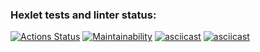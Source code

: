 ### Hexlet tests and linter status:
[![Actions Status](https://github.com/gabrvp/php-project-45/actions/workflows/hexlet-check.yml/badge.svg)](https://github.com/gabrvp/php-project-45/actions)
[![Maintainability](https://api.codeclimate.com/v1/badges/86ca40c90905090ecad7/maintainability)](https://codeclimate.com/github/gabrvp/php-project-45/maintainability)
[![asciicast](https://asciinema.org/a/AbbSM3VkXkCmJw5FMdDjsNIB0.svg)](https://asciinema.org/a/AbbSM3VkXkCmJw5FMdDjsNIB0)
[![asciicast](https://asciinema.org/a/n4OORewwsH6PKOkTQlcg4a2oV.svg)](https://asciinema.org/a/n4OORewwsH6PKOkTQlcg4a2oV)
